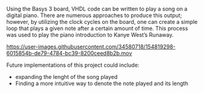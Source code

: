 Using the Basys 3 board, VHDL code can be written to play a song on a digital piano. There are numerous approaches to produce this output; however, by utilizing the clock cycles on the board, one can create a simple loop that plays a given note after a certain amount of time. This process was used to play the piano introduction to Kanye West’s Runaway.

https://user-images.githubusercontent.com/34580718/154819298-6015854b-de79-4784-bc39-8200ceed8b2b.mov

Future implementations of this project could include:
- expanding the lenght of the song played
- Finding a more intuitive way to denote the note played and its length
